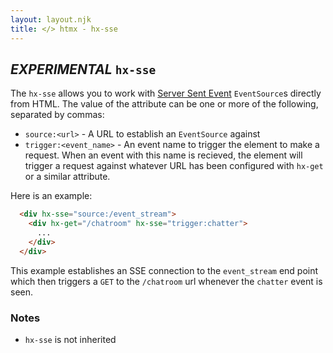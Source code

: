 ```yaml
---
layout: layout.njk
title: </> htmx - hx-sse
---
```


## *EXPERIMENTAL* `hx-sse`

The `hx-sse` allows you to work with [Server Sent Event](https://developer.mozilla.org/en-US/docs/Web/API/Server-sent_events/Using_server-sent_events)
`EventSource`s directly from HTML.  The value of the attribute can be one or more of the following, separated by
commas:

* `source:<url>` - A URL to establish an `EventSource` against
* `trigger:<event_name>` - An event name to trigger the element to make a request.  When an event with this name is recieved, the element
will trigger a request against whatever URL has been configured with `hx-get` or a similar attribute.

Here is an example:

```html
  <div hx-sse="source:/event_stream">
    <div hx-get="/chatroom" hx-sse="trigger:chatter">
      ...
    </div>
  </div>
```

This example establishes an SSE connection to the `event_stream` end point which then triggers
a `GET` to the `/chatroom` url whenever the `chatter` event is seen.

### Notes

* `hx-sse` is not inherited

